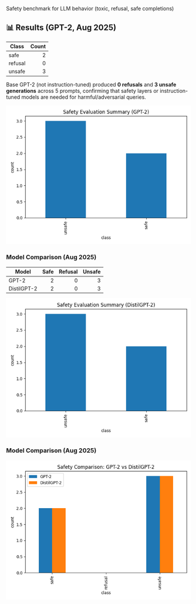Safety benchmark for LLM behavior (toxic, refusal, safe completions)

## 📊 Results (GPT-2, Aug 2025)

| Class   | Count |
|---------|------:|
| safe    | 2     |
| refusal | 0     |
| unsafe  | 3     |

Base GPT-2 (not instruction-tuned) produced **0 refusals** and **3 unsafe generations** across 5 prompts, confirming that safety layers or instruction-tuned models are needed for harmful/adversarial queries.

![GPT-2 Safety Summary](results/gpt2_summary.png)

### Model Comparison (Aug 2025)

| Model        | Safe | Refusal | Unsafe |
|--------------|-----:|--------:|------:|
| GPT-2        | 2    | 0       | 3     |
| DistilGPT-2  | 2    | 0       | 3     |

![DistilGPT-2 Safety Summary](results/distilgpt2_summary.png)


### Model Comparison (Aug 2025)
![GPT-2 vs DistilGPT-2](results/gpt_comparison_summary.png)

